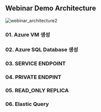 
## Webinar Demo Architecture


![webinar_architecture2](https://user-images.githubusercontent.com/82139935/114114273-81749500-991b-11eb-9c82-5535f7b73dd4.PNG)




### 01. Azure VM 생성
### 02. Azure SQL Database 생성
### 03. SERVICE ENDPOINT
### 04. PRIVATE ENDPINT
### 05. READ_ONLY REPLICA
### 06. Elastic Query



